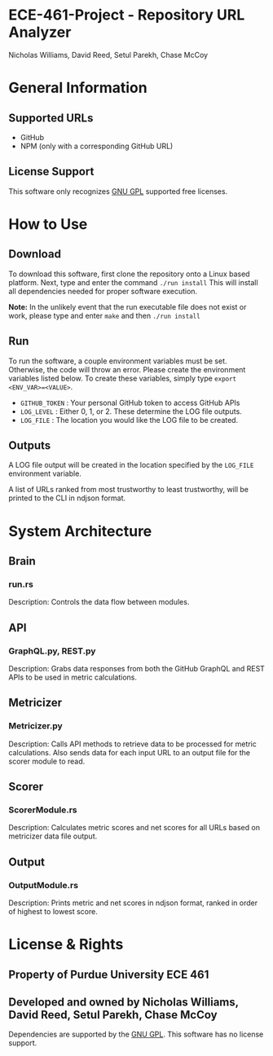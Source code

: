 # ECE-461-Project - Repository URL Analyzer
Nicholas Williams, David Reed, Setul Parekh, Chase McCoy

# General Information

## Supported URLs 
  * GitHub
  * NPM (only with a corresponding GitHub URL)

## License Support
This software only recognizes [GNU GPL](https://www.gnu.org/licenses/license-list.en.html) supported free licenses.

# How to Use

## Download
To download this software, first clone the repository onto a Linux based platform.
Next, type and enter the command `./run install`
This will install all dependencies needed for proper software execution.

**Note:** In the unlikely event that the run executable file does not exist or work, 
          please type and enter `make` and then `./run install`

## Run
To run the software, a couple environment variables must be set. Otherwise, the code
will throw an error. Please create the environment variables listed below. To create 
these variables, simply type `export <ENV_VAR>=<VALUE>`.
  * `GITHUB_TOKEN` : Your personal GitHub token to access GitHub APIs
  * `LOG_LEVEL` : Either 0, 1, or 2. These determine the LOG file outputs.
  * `LOG_FILE` : The location you would like the LOG file to be created.
  
## Outputs
A LOG file output will be created in the location specified by the `LOG_FILE`
environment variable.

A list of URLs ranked from most trustworthy to least trustworthy, will be printed
to the CLI in ndjson format.

# System Architecture

## Brain
### run.rs
Description: Controls the data flow between modules.

## API
### GraphQL.py, REST.py
Description: Grabs data responses from both the GitHub GraphQL and REST APIs to be
used in metric calculations.

## Metricizer
### Metricizer.py
Description: Calls API methods to retrieve data to be processed for metric calculations.
Also sends data for each input URL to an output file for the scorer module to read.

## Scorer
### ScorerModule.rs
Description: Calculates metric scores and net scores for all URLs based on metricizer
data file output.

## Output
### OutputModule.rs
Description: Prints metric and net scores in ndjson format, ranked in order of highest
to lowest score.

# License & Rights
## Property of Purdue University ECE 461
## Developed and owned by Nicholas Williams, David Reed, Setul Parekh, Chase McCoy
Dependencies are supported by the [GNU GPL](https://www.gnu.org/licenses/license-list.en.html).
This software has no license support.
